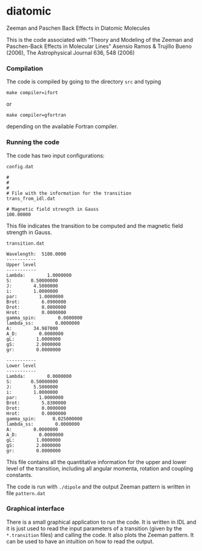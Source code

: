 # diatomic
Zeeman and Paschen Back Effects in Diatomic Molecules

This is the code associated with "Theory and Modeling of the Zeeman and Paschen-Back Effects in Molecular Lines" Asensio Ramos & Trujillo Bueno (2006), The Astrophysical Journal 636, 548 (2006)

### Compilation
The code is compiled by going to the directory `src` and typing
    
    make compiler=ifort

or 
    
    make compiler=gfortran

depending on the available Fortran compiler.

### Running the code

The code has two input configurations:

`config.dat`

    #
    #
    #
    # File with the information for the transition
    trans_from_idl.dat

    # Magnetic field strength in Gauss
    100.00000

This file indicates the transition to be computed and the magnetic field strength in Gauss.

`transition.dat`

    Wavelength:  5100.0000
    -----------
    Upper level
    -----------
    Lambda:        1.0000000
    S:       0.50000000
    J:        4.5000000
    i:        1.0000000
    par:        1.0000000
    Brot:        6.0900000
    Drot:        0.0000000
    Hrot:        0.0000000
    gamma_spin:        0.0000000
    lambda_ss:        0.0000000
    A:        34.987000
    A_D:        0.0000000
    gL:        1.0000000
    gS:        2.0000000
    gr:        0.0000000

    -----------
    Lower level
    -----------
    Lambda:        0.0000000
    S:       0.50000000
    J:        5.5000000
    i:        1.0000000
    par:        1.0000000
    Brot:        5.8300000
    Drot:        0.0000000
    Hrot:        0.0000000
    gamma_spin:      0.025000000
    lambda_ss:        0.0000000
    A:        0.0000000
    A_D:        0.0000000
    gL:        1.0000000
    gS:        2.0000000
    gr:        0.0000000

This file contains all the quantitative information for the upper and lower level of the transition, including all angular momenta, rotation and coupling constants.

The code is run with `./dipole` and the output Zeeman pattern is written in file `pattern.dat`

### Graphical interface

There is a small graphical application to run the code. It is written in IDL and it is just used to read the input parameters of a transition (given by the `*.transition` files) and calling the code. It also plots the Zeeman pattern. It can be used to have an intuition on how to read the output.